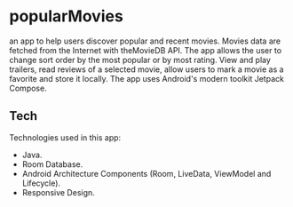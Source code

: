 # popularMovies

an app to help users discover popular and recent movies. Movies data are fetched from the Internet with theMovieDB API. The app allows the user to change sort order by the most popular or by most rating. View and play trailers, read reviews of a selected movie, allow users to mark a movie as a favorite and store it locally. 
The app uses Android's modern toolkit Jetpack Compose.

## Tech 
Technologies used in this app:
* Java.
* Room Database.
* Android Architecture Components (Room, LiveData, ViewModel and Lifecycle).
* Responsive Design.

